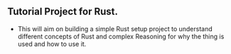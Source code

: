 ## Tutorial Project for Rust.

- This will aim on building a simple Rust setup project to understand different concepts of Rust and complex Reasoning for why the thing is used and how to use it.